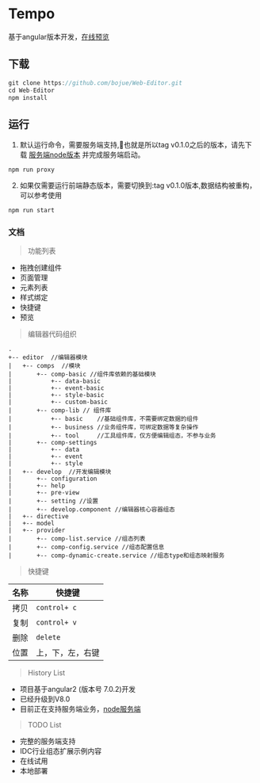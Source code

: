 # Tempo

基于angular版本开发，[在线预览](https://bojue.github.io/Web-Editor/)

## 下载

```javascript
git clone https://github.com/bojue/Web-Editor.git
cd Web-Editor
npm install

```

## 运行

1. 默认运行命令，需要服务端支持,也就是所以tag v0.1.0之后的版本，请先下载 [服务端node版本](https://github.com/bojue/Web-editor-server-node) 并完成服务端启动。

```javascrpt
npm run proxy 

```
2. 如果仅需要运行前端静态版本，需要切换到:tag  v0.1.0版本,数据结构被重构，可以参考使用

```javascript
npm run start 
```

### 文档

> 功能列表

* 拖拽创建组件
* 页面管理
* 元素列表
* 样式绑定
* 快捷键
* 预览


> 编辑器代码组织

```ASCII
.
+-- editor  //编辑器模块
|   +-- comps  //模块
|       +-- comp-basic //组件库依赖的基础模块
|           +-- data-basic 
|           +-- event-basic
|           +-- style-basic
|           +-- custom-basic
|       +-- comp-lib // 组件库
|           +-- basic    //基础组件库，不需要绑定数据的组件 
|           +-- business //业务组件库，可绑定数据等复杂操作
|           +-- tool     //工具组件库，仅方便编辑组态，不参与业务
|       +-- comp-settings
|           +-- data
|           +-- event
|           +-- style
|   +-- develop  //开发编辑模块
|       +-- configuration  
|       +-- help 
|       +-- pre-view
|       +-- setting //设置
|       +-- develop.component //编辑器核心容器组态
|   +-- directive 
|   +-- model 
|   +-- provider
|       +-- comp-list.service //组态列表
|       +-- comp-config.service //组态配置信息
|       +-- comp-dynamic-create.service //组态type和组态映射服务
```

> 快捷键

名称|快捷键
----|----
拷贝| `control+ c`
复制| `control+ v`
删除| `delete`
位置|上，下，左，右键

> History List

- 项目基于angular2 (版本号 7.0.2)开发
- 已经升级到V8.0
- 目前正在支持服务端业务，[node服务端](https://github.com/bojue/Web-editor-server-node)


> TODO List

- 完整的服务端支持
- IDC行业组态扩展示例内容
- 在线试用
- 本地部署





